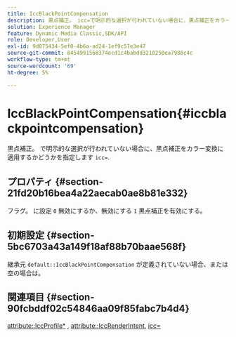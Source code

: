 ```yaml
---
title: IccBlackPointCompensation
description: 黒点補正。 icc=で明示的な選択が行われていない場合に、黒点補正をカラー変換に適用するかどうかを指定します。
solution: Experience Manager
feature: Dynamic Media Classic,SDK/API
role: Developer,User
exl-id: 9d075434-5ef0-4b6a-ad24-1ef9c57e3e47
source-git-commit: 8454991568374ecd1c4babdd3210250ea7988c4c
workflow-type: tm+mt
source-wordcount: '69'
ht-degree: 5%

---
```


# IccBlackPointCompensation{#iccblackpointcompensation}

黒点補正。 で明示的な選択が行われていない場合に、黒点補正をカラー変換に適用するかどうかを指定します `icc=`.

## プロパティ {#section-21fd20b16bea4a22aecab0ae8b81e332}

フラグ。 に設定 `0` 無効にするか、無効にする `1` 黒点補正を有効にする。

## 初期設定 {#section-5bc6703a43a149f18af88b70baae568f}

継承元 `default::IccBlackPointCompensation` が定義されていない場合、または空の場合は。

## 関連項目 {#section-90fcbddf02c54846aa09f85fabc7b4d4}

[attribute::IccProfile*](../../../../../ir-api/material-cat/image-rendering-api-ref/c-ir-material-catalog/c-ir-attributes-reference/r-ir-iccprofilergb.md#reference-cdaad25b155646ffa382d722fd324b30) , [attribute::IccRenderIntent](../../../../../ir-api/material-cat/image-rendering-api-ref/c-ir-material-catalog/c-ir-attributes-reference/r-ir-iccrenderintent.md#reference-3b80b7a4c25545a593c5076f318b5c40), [icc=](../../../../../ir-api/http-protocol/image-rendering-api-ref/c-ir-http-protocol-ref/c-ir-http-protocol-command-reference/r-ir-icc.md#reference-86a2fff3cef24982ad2063d977a16e06)
